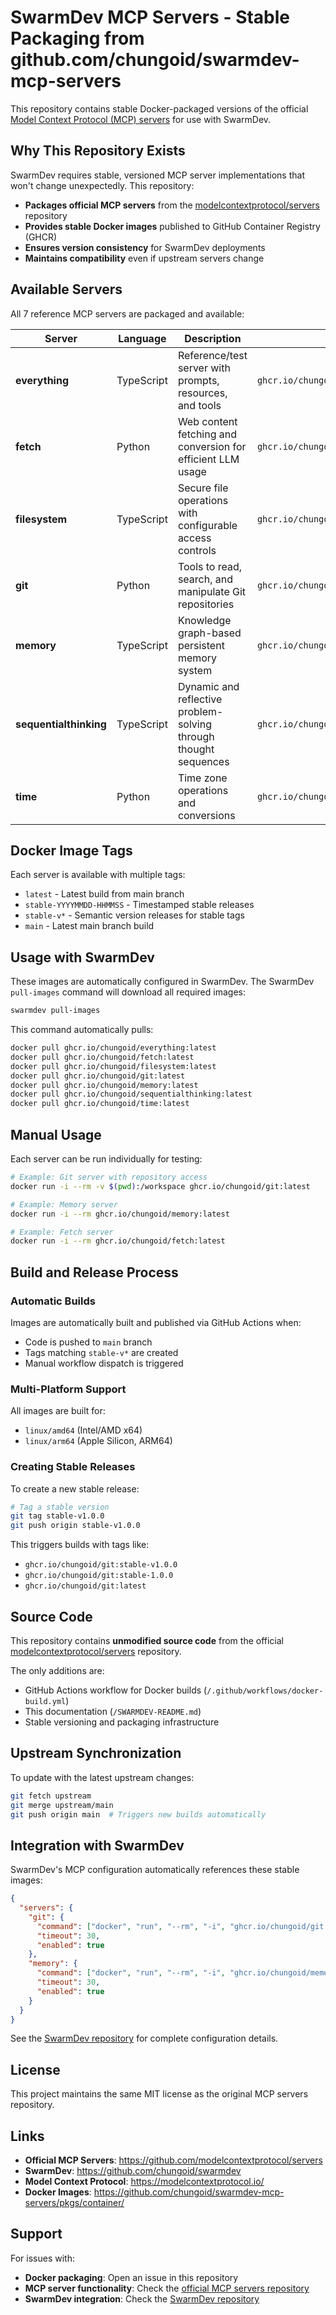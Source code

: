 # SwarmDev MCP Servers - Stable Packaging from github.com/chungoid/swarmdev-mcp-servers

This repository contains stable Docker-packaged versions of the official [Model Context Protocol (MCP) servers](https://github.com/modelcontextprotocol/servers) for use with SwarmDev.

## Why This Repository Exists

SwarmDev requires stable, versioned MCP server implementations that won't change unexpectedly. This repository:

- **Packages official MCP servers** from the [modelcontextprotocol/servers](https://github.com/modelcontextprotocol/servers) repository
- **Provides stable Docker images** published to GitHub Container Registry (GHCR)  
- **Ensures version consistency** for SwarmDev deployments
- **Maintains compatibility** even if upstream servers change

## Available Servers

All 7 reference MCP servers are packaged and available:

| Server | Language | Description | Docker Image |
|--------|----------|-------------|--------------|
| **everything** | TypeScript | Reference/test server with prompts, resources, and tools | `ghcr.io/chungoid/everything:latest` |
| **fetch** | Python | Web content fetching and conversion for efficient LLM usage | `ghcr.io/chungoid/fetch:latest` |
| **filesystem** | TypeScript | Secure file operations with configurable access controls | `ghcr.io/chungoid/filesystem:latest` |
| **git** | Python | Tools to read, search, and manipulate Git repositories | `ghcr.io/chungoid/git:latest` |
| **memory** | TypeScript | Knowledge graph-based persistent memory system | `ghcr.io/chungoid/memory:latest` |
| **sequentialthinking** | TypeScript | Dynamic and reflective problem-solving through thought sequences | `ghcr.io/chungoid/sequentialthinking:latest` |
| **time** | Python | Time zone operations and conversions | `ghcr.io/chungoid/time:latest` |

## Docker Image Tags

Each server is available with multiple tags:

- `latest` - Latest build from main branch
- `stable-YYYYMMDD-HHMMSS` - Timestamped stable releases  
- `stable-v*` - Semantic version releases for stable tags
- `main` - Latest main branch build

## Usage with SwarmDev

These images are automatically configured in SwarmDev. The SwarmDev `pull-images` command will download all required images:

```bash
swarmdev pull-images
```

This command automatically pulls:
```bash
docker pull ghcr.io/chungoid/everything:latest
docker pull ghcr.io/chungoid/fetch:latest  
docker pull ghcr.io/chungoid/filesystem:latest
docker pull ghcr.io/chungoid/git:latest
docker pull ghcr.io/chungoid/memory:latest
docker pull ghcr.io/chungoid/sequentialthinking:latest
docker pull ghcr.io/chungoid/time:latest
```

## Manual Usage

Each server can be run individually for testing:

```bash
# Example: Git server with repository access
docker run -i --rm -v $(pwd):/workspace ghcr.io/chungoid/git:latest

# Example: Memory server  
docker run -i --rm ghcr.io/chungoid/memory:latest

# Example: Fetch server
docker run -i --rm ghcr.io/chungoid/fetch:latest
```

## Build and Release Process

### Automatic Builds

Images are automatically built and published via GitHub Actions when:
- Code is pushed to `main` branch 
- Tags matching `stable-v*` are created
- Manual workflow dispatch is triggered

### Multi-Platform Support

All images are built for:
- `linux/amd64` (Intel/AMD x64)
- `linux/arm64` (Apple Silicon, ARM64)

### Creating Stable Releases

To create a new stable release:

```bash
# Tag a stable version
git tag stable-v1.0.0
git push origin stable-v1.0.0
```

This triggers builds with tags like:
- `ghcr.io/chungoid/git:stable-v1.0.0`
- `ghcr.io/chungoid/git:stable-1.0.0` 
- `ghcr.io/chungoid/git:latest`

## Source Code

This repository contains **unmodified source code** from the official [modelcontextprotocol/servers](https://github.com/modelcontextprotocol/servers) repository. 

The only additions are:
- GitHub Actions workflow for Docker builds (`/.github/workflows/docker-build.yml`)
- This documentation (`/SWARMDEV-README.md`)
- Stable versioning and packaging infrastructure

## Upstream Synchronization  

To update with the latest upstream changes:

```bash
git fetch upstream
git merge upstream/main
git push origin main  # Triggers new builds automatically
```

## Integration with SwarmDev

SwarmDev's MCP configuration automatically references these stable images:

```json
{
  "servers": {
    "git": {
      "command": ["docker", "run", "--rm", "-i", "ghcr.io/chungoid/git:latest"],
      "timeout": 30,
      "enabled": true
    },
    "memory": {
      "command": ["docker", "run", "--rm", "-i", "ghcr.io/chungoid/memory:latest"], 
      "timeout": 30,
      "enabled": true
    }
  }
}
```

See the [SwarmDev repository](https://github.com/chungoid/swarmdev) for complete configuration details.

## License

This project maintains the same MIT license as the original MCP servers repository.

## Links

- **Official MCP Servers**: https://github.com/modelcontextprotocol/servers
- **SwarmDev**: https://github.com/chungoid/swarmdev  
- **Model Context Protocol**: https://modelcontextprotocol.io/
- **Docker Images**: https://github.com/chungoid/swarmdev-mcp-servers/pkgs/container/

## Support

For issues with:
- **Docker packaging**: Open an issue in this repository
- **MCP server functionality**: Check the [official MCP servers repository](https://github.com/modelcontextprotocol/servers/issues)
- **SwarmDev integration**: Check the [SwarmDev repository](https://github.com/chungoid/swarmdev/issues) 